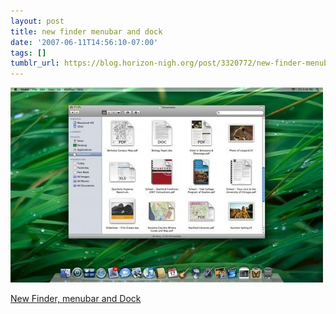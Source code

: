 ```yaml
---
layout: post
title: new finder menubar and dock
date: '2007-06-11T14:56:10-07:00'
tags: []
tumblr_url: https://blog.horizon-nigh.org/post/3320772/new-finder-menubar-and-dock
---
```

 ![](/tumblr_files/3320772_500.jpg)  

[New Finder, menubar and Dock](http://www.apple.com/macosx/leopard/features/finder.html)

